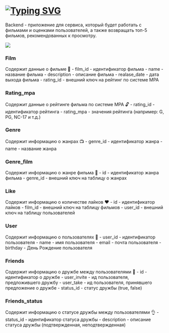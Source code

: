 
# [![Typing SVG](https://readme-typing-svg.herokuapp.com?size=30&color=ADA8F7&background=9EE3FF00&center=true&vCenter=true&lines=JAVA+-+FILMORATE)](https://git.io/typing-svg)

Backend - приложение для сервиса, который будет работать с фильмами и оценками пользователей, 
а также возвращать топ-5 фильмов, рекомендованных к просмотру.

![](../../Desktop/drawSQL-export-2022-08-06_00_26.png)


<h3>Film</h3>
Содержит данные о фильме 🎥
- film_id - идентификатор фильма
- name - название фильма
- description - описание фильма
- realase_date - дата выхода фильма
- rating_id - внешний ключ на рейтинг по системе MPA

<h3>Rating_mpa</h3>
Содержит данные о рейтинге фильма по системе MPA 🔓
- rating_id - идентификатор рейтинга
- rating_mpa - значения рейтинга (например: G, PG, NC-17 и т.д.)

<h3>Genre</h3>
Содержит информацию о жанрах 📺
- genre_id - идентификатор жанра
- name - название жанра

<h3>Genre_film</h3>
Содержит информацию о жанре фильма 📼
- id - идентификатор жанра фильма
- genre_id - внешний ключ на таблицу о жанрах

<h3>Like</h3>
Содержит информацию о количестве лайков ❤️
- id - идентификатор лайков
- film_id - внешний ключ на таблицу фильмов
- user_id - внешний ключ на таблицу пользователей

<h3>User</h3>
Содержит информацию о пользователях 👦
- user_id - идентификатор пользователя
- name - имя пользователя
- email - почта пользователя
- birthday - День Рождение пользователя

<h3>Friends</h3>
Содержит информацию о дружбе между пользователями 👋
- id - идентификатор о дружбе
- user_invite - ид пользователя, предложившего дружбу
- user_take - ид пользователя, принявшего предложение о дружбе
- status_id - статус дружбы (true, false)

<h3>Friends_status</h3>
Содержит информацию о статусе дружбы между пользователями 👌
- status_id - идентификатор статуса дружбы
- description - описание статуса дружбы (подтвержденная, неподтвержденная)
